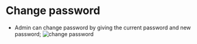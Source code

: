 # Change password

- Admin can change password by giving the current password and new password;
![change password](/screenshots/admin_change_password.png)
